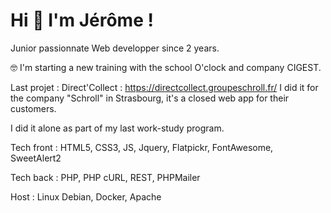 # Hi :wave: I'm Jérôme !

Junior passionnate Web developper since 2 years. 

:nerd_face: I'm starting a new training with the school O'clock and company CIGEST.

Last projet : Direct'Collect : https://directcollect.groupeschroll.fr/ I did it for the company "Schroll" in Strasbourg, it's a closed web app for their customers.

I did it alone as part of my last work-study program.

Tech front : HTML5, CSS3, JS, Jquery, Flatpickr, FontAwesome, SweetAlert2

Tech back : PHP, PHP cURL, REST, PHPMailer

Host : Linux Debian, Docker, Apache

